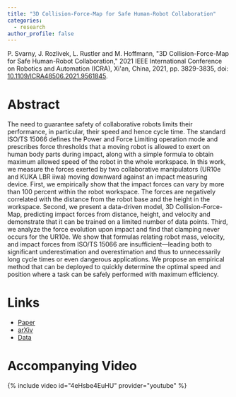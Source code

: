 ```yaml
---
title: "3D Collision-Force-Map for Safe Human-Robot Collaboration"
categories:
  - research
author_profile: false
---  
```

P. Svarny, J. Rozlivek, L. Rustler and M. Hoffmann, "3D Collision-Force-Map for Safe Human-Robot Collaboration," 
2021 IEEE International Conference on Robotics and Automation (ICRA), Xi'an, China, 2021, pp. 3829-3835, 
doi: [10.1109/ICRA48506.2021.9561845](10.1109/ICRA48506.2021.9561845).

# Abstract
The need to guarantee safety of collaborative robots limits their performance, in particular, their speed and hence
cycle time. The standard ISO/TS 15066 defines the Power and Force Limiting operation mode and prescribes force 
thresholds that a moving robot is allowed to exert on human body parts during impact, along with a simple formula to 
obtain maximum allowed speed of the robot in the whole workspace. In this work, we measure the forces exerted by two 
collaborative manipulators (UR10e and KUKA LBR iiwa) moving downward against an impact measuring device. First, we 
empirically show that the impact forces can vary by more than 100 percent within the robot workspace. The forces are
negatively correlated with the distance from the robot base and the height in the workspace. Second, we present a 
data-driven model, 3D Collision-Force-Map, predicting impact forces from distance, height, and velocity and demonstrate 
that it can be trained on a limited number of data points. Third, we analyze the force evolution upon impact and find
that clamping never occurs for the UR10e. We show that formulas relating robot mass, velocity, and impact forces from 
ISO/TS 15066 are insufficient—leading both to significant underestimation and overestimation and thus to unnecessarily 
long cycle times or even dangerous applications. We propose an empirical method that can be deployed to quickly determine
the optimal speed and position where a task can be safely performed with maximum efficiency.

# Links
- [Paper](https://ieeexplore.ieee.org/document/9561845)
- [arXiv](https://arxiv.org/abs/2009.01036)
- [Data](https://drive.google.com/drive/u/1/folders/1ZMIyDBUw7rea2tLYtT1-iANDPNDIVf5r)  

# Accompanying Video
{% include video id="4eHsbe4EuHU" provider="youtube" %}
